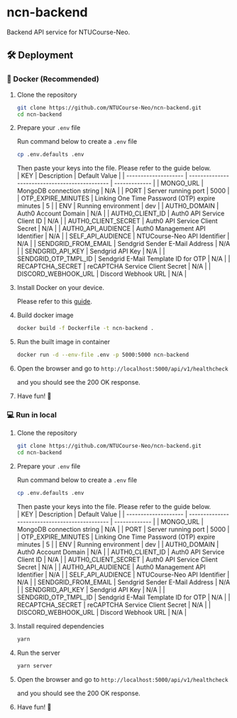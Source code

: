 # ncn-backend
Backend API service for NTUCourse-Neo.
## 🛠 Deployment

### 🐋 Docker (Recommended)
1. Clone the repository
    ```bash
    git clone https://github.com/NTUCourse-Neo/ncn-backend.git
    cd ncn-backend
    ```
1. Prepare your `.env` file
    
    Run command below to create a `.env` file
    ```bash
    cp .env.defaults .env
    ```
    Then paste your keys into the file. Please refer to the guide below.    
    | KEY                  | Description                                    | Default Value |
    | -------------------- | ---------------------------------------------- | ------------- |
    | MONGO_URL            | MongoDB connection string                      | N/A           |
    | PORT                 | Server running port                            | 5000          |
    | OTP_EXPIRE_MINUTES   | Linking One Time Password (OTP) expire minutes | 5             |
    | ENV                  | Running environment                            | dev           |
    | AUTH0_DOMAIN         | Auth0 Account Domain                           | N/A           |
    | AUTH0_CLIENT_ID      | Auth0 API Service Client ID                    | N/A           |
    | AUTH0_CLIENT_SECRET  | Auth0 API Service Client Secret                | N/A           |
    | AUTH0_API_AUDIENCE   | Auth0 Management API Identifier                | N/A           |
    | SELF_API_AUDIENCE    | NTUCourse-Neo API Identifier                   | N/A           |
    | SENDGRID_FROM_EMAIL  | Sendgrid Sender E-Mail Address                 | N/A           |
    | SENDGRID_API_KEY     | Sendgrid API Key                               | N/A           |
    | SENDGRID_OTP_TMPL_ID | Sendgrid E-Mail Template ID for OTP            | N/A           |
    | RECAPTCHA_SECRET     | reCAPTCHA Service Client Secret                | N/A           |
    | DISCORD_WEBHOOK_URL  | Discord Webhook URL                            | N/A           |


1. Install Docker on your device.
   
   Please refer to this [guide](https://docs.docker.com/engine/install/).

2. Build docker image
    ```bash
    docker build -f Dockerfile -t ncn-backend .
    ```

3. Run the built image in container
    ```bash
    docker run -d --env-file .env -p 5000:5000 ncn-backend
    ```

4. Open the browser and go to `http://localhost:5000/api/v1/healthcheck`
   
   and you should see the 200 OK response.
5. Have fun! 🎉
### 💻 Run in local
1. Clone the repository
    ```bash
    git clone https://github.com/NTUCourse-Neo/ncn-backend.git
    cd ncn-backend
    ```
2. Prepare your `.env` file
    
    Run command below to create a `.env` file
    ```bash
    cp .env.defaults .env
    ```
    Then paste your keys into the file. Please refer to the guide below.    
    | KEY                  | Description                                    | Default Value |
    | -------------------- | ---------------------------------------------- | ------------- |
    | MONGO_URL            | MongoDB connection string                      | N/A           |
    | PORT                 | Server running port                            | 5000          |
    | OTP_EXPIRE_MINUTES   | Linking One Time Password (OTP) expire minutes | 5             |
    | ENV                  | Running environment                            | dev           |
    | AUTH0_DOMAIN         | Auth0 Account Domain                           | N/A           |
    | AUTH0_CLIENT_ID      | Auth0 API Service Client ID                    | N/A           |
    | AUTH0_CLIENT_SECRET  | Auth0 API Service Client Secret                | N/A           |
    | AUTH0_API_AUDIENCE   | Auth0 Management API Identifier                | N/A           |
    | SELF_API_AUDIENCE    | NTUCourse-Neo API Identifier                   | N/A           |
    | SENDGRID_FROM_EMAIL  | Sendgrid Sender E-Mail Address                 | N/A           |
    | SENDGRID_API_KEY     | Sendgrid API Key                               | N/A           |
    | SENDGRID_OTP_TMPL_ID | Sendgrid E-Mail Template ID for OTP            | N/A           |
    | RECAPTCHA_SECRET     | reCAPTCHA Service Client Secret                | N/A           |
    | DISCORD_WEBHOOK_URL  | Discord Webhook URL                            | N/A           |
  
3. Install required dependencies
    ```bash
    yarn
    ```

4. Run the server
    ```bash
    yarn server
    ```
5. Open the browser and go to `http://localhost:5000/api/v1/healthcheck`
   
   and you should see the 200 OK response.
6. Have fun! 🎉



